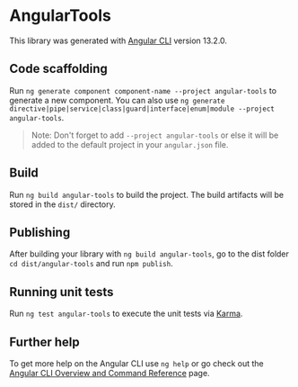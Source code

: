 # AngularTools

This library was generated with [Angular CLI](https://github.com/angular/angular-cli) version 13.2.0.

## Code scaffolding

Run `ng generate component component-name --project angular-tools` to generate a new component. You can also use `ng generate directive|pipe|service|class|guard|interface|enum|module --project angular-tools`.
> Note: Don't forget to add `--project angular-tools` or else it will be added to the default project in your `angular.json` file. 

## Build

Run `ng build angular-tools` to build the project. The build artifacts will be stored in the `dist/` directory.

## Publishing

After building your library with `ng build angular-tools`, go to the dist folder `cd dist/angular-tools` and run `npm publish`.

## Running unit tests

Run `ng test angular-tools` to execute the unit tests via [Karma](https://karma-runner.github.io).

## Further help

To get more help on the Angular CLI use `ng help` or go check out the [Angular CLI Overview and Command Reference](https://angular.io/cli) page.

